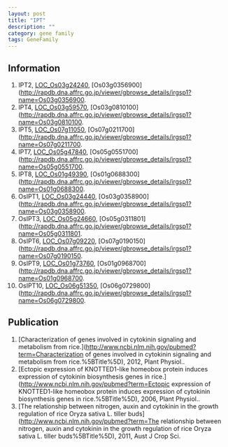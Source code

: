 ```yaml
---
layout: post
title: "IPT"
description: ""
category: gene family
tags: GeneFamily
---
```


## Information
1. IPT2, [LOC_Os03g24240](http://rice.plantbiology.msu.edu/cgi-bin/ORF_infopage.cgi?orf=LOC_Os03g24240), [Os03g0356900](http://rapdb.dna.affrc.go.jp/viewer/gbrowse_details/irgsp1?name=Os03g0356900.
2. IPT4, [LOC_Os03g59570](http://rice.plantbiology.msu.edu/cgi-bin/ORF_infopage.cgi?orf=LOC_Os03g59570), [Os03g0810100](http://rapdb.dna.affrc.go.jp/viewer/gbrowse_details/irgsp1?name=Os03g0810100.
3. IPT5, [LOC_Os07g11050](http://rice.plantbiology.msu.edu/cgi-bin/ORF_infopage.cgi?orf=LOC_Os07g11050), [Os07g0211700](http://rapdb.dna.affrc.go.jp/viewer/gbrowse_details/irgsp1?name=Os07g0211700.
4. IPT7, [LOC_Os05g47840](http://rice.plantbiology.msu.edu/cgi-bin/ORF_infopage.cgi?orf=LOC_Os05g47840), [Os05g0551700](http://rapdb.dna.affrc.go.jp/viewer/gbrowse_details/irgsp1?name=Os05g0551700.
5. IPT8, [LOC_Os01g49390](http://rice.plantbiology.msu.edu/cgi-bin/ORF_infopage.cgi?orf=LOC_Os01g49390), [Os01g0688300](http://rapdb.dna.affrc.go.jp/viewer/gbrowse_details/irgsp1?name=Os01g0688300.
6. OsIPT1, [LOC_Os03g24440](http://rice.plantbiology.msu.edu/cgi-bin/ORF_infopage.cgi?orf=LOC_Os03g24440), [Os03g0358900](http://rapdb.dna.affrc.go.jp/viewer/gbrowse_details/irgsp1?name=Os03g0358900.
7. OsIPT3, [LOC_Os05g24660](http://rice.plantbiology.msu.edu/cgi-bin/ORF_infopage.cgi?orf=LOC_Os05g24660), [Os05g0311801](http://rapdb.dna.affrc.go.jp/viewer/gbrowse_details/irgsp1?name=Os05g0311801.
8. OsIPT6, [LOC_Os07g09220](http://rice.plantbiology.msu.edu/cgi-bin/ORF_infopage.cgi?orf=LOC_Os07g09220), [Os07g0190150](http://rapdb.dna.affrc.go.jp/viewer/gbrowse_details/irgsp1?name=Os07g0190150.
9. OsIPT9, [LOC_Os01g73760](http://rice.plantbiology.msu.edu/cgi-bin/ORF_infopage.cgi?orf=LOC_Os01g73760), [Os01g0968700](http://rapdb.dna.affrc.go.jp/viewer/gbrowse_details/irgsp1?name=Os01g0968700.
10. OsIPT10, [LOC_Os06g51350](http://rice.plantbiology.msu.edu/cgi-bin/ORF_infopage.cgi?orf=LOC_Os06g51350), [Os06g0729800](http://rapdb.dna.affrc.go.jp/viewer/gbrowse_details/irgsp1?name=Os06g0729800.

## Publication
1. [Characterization of genes involved in cytokinin signaling and metabolism from rice.](http://www.ncbi.nlm.nih.gov/pubmed?term=Characterization of genes involved in cytokinin signaling and metabolism from rice.%5BTitle%5D), 2012, Plant Physiol..
2. [Ectopic expression of KNOTTED1-like homeobox protein induces expression of cytokinin biosynthesis genes in rice.](http://www.ncbi.nlm.nih.gov/pubmed?term=Ectopic expression of KNOTTED1-like homeobox protein induces expression of cytokinin biosynthesis genes in rice.%5BTitle%5D), 2006, Plant Physiol..
3. [The relationship between nitrogen, auxin and cytokinin in the growth regulation of rice Oryza sativa L. tiller buds](http://www.ncbi.nlm.nih.gov/pubmed?term=The relationship between nitrogen, auxin and cytokinin in the growth regulation of rice Oryza sativa L. tiller buds%5BTitle%5D), 2011, Aust J Crop Sci.



